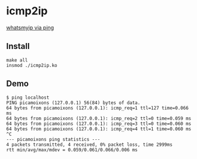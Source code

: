 # icmp2ip

[whatsmyip via ping](http://systemadmin.es/2013/02/whatsmyip-con-ping)

## Install

```
make all
insmod ./icmp2ip.ko
```

## Demo

```
$ ping localhost
PING picamoixons (127.0.0.1) 56(84) bytes of data.
64 bytes from picamoixons (127.0.0.1): icmp_req=1 ttl=127 time=0.066 ms
64 bytes from picamoixons (127.0.0.1): icmp_req=2 ttl=0 time=0.059 ms
64 bytes from picamoixons (127.0.0.1): icmp_req=3 ttl=0 time=0.060 ms
64 bytes from picamoixons (127.0.0.1): icmp_req=4 ttl=1 time=0.060 ms
^C
--- picamoixons ping statistics ---
4 packets transmitted, 4 received, 0% packet loss, time 2999ms
rtt min/avg/max/mdev = 0.059/0.061/0.066/0.006 ms
```
